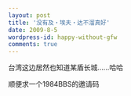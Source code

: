 ```yaml
---
layout: post
title: '没有及・埃夫・达不溜真好'
date: 2009-8-5
wordpress-id: happy-without-gfw
comments: true
---
```

台湾这边居然也知道某盾长城……哈哈

顺便求一个1984BBS的邀请码
